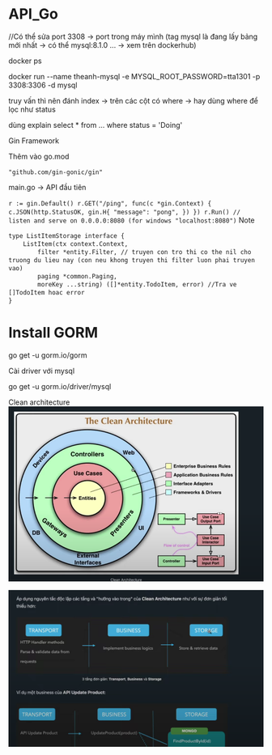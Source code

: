 # API_Go

//Có thể sửa port 3308 -> port trong máy mình   (tag mysql là đang lấy bảng mới nhất  -> có thể mysql:8.1.0 ...  -> xem trên dockerhub)

docker ps

docker run --name theanh-mysql -e MYSQL_ROOT_PASSWORD=tta1301 -p 3308:3306 -d mysql


truy vấn thì nên đánh index -> trên các cột có where -> hay dùng where để lọc như status 


dùng explain
select  * from ... where status = 'Doing' 

Gin Framework 

Thêm vào go.mod 

```
"github.com/gin-gonic/gin"
```

main.go  -> API đầu tiên


``
  r := gin.Default()
  r.GET("/ping", func(c *gin.Context) {
    c.JSON(http.StatusOK, gin.H{
      "message": "pong",
    })
  })
  r.Run() // listen and serve on 0.0.0.0:8080 (for windows "localhost:8080")
``
Note
```
type ListItemStorage interface {
	ListItem(ctx context.Context,
		filter *entity.Filter, // truyen con tro thi co the nil cho truong du lieu nay (con neu khong truyen thi filter luon phai truyen vao)
		paging *common.Paging,
		moreKey ...string) ([]*entity.TodoItem, error) //Tra ve []TodoItem hoac error
}
```


<h1>Install GORM </h1>
go get -u gorm.io/gorm

Cài driver với mysql

go get -u gorm.io/driver/mysql



Clean architecture
![img.png](img.png)

![img_1.png](img_1.png)





